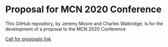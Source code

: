 # Proposal for MCN 2020 Conference

This GitHub repository, by Jeremy Moore and Charles Walbridge, is for the development of a proposal to the MCN 2020 Conference

[Call for proposals link](https://mcn.edu/conferences/mcn-2020-call-for-proposals/)
